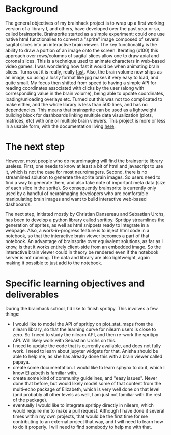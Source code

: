 # Background
The general objectives of my brainhack project is to wrap up a first working version of a library I, and others, have developed over the past year or so, called brainsprite. Brainsprite started as a simple experiment: could one use native html functionalies to convert a "sprite" image composed of several sagital slices into an interactive brain viewer. The key functionality is the ability to draw a portion of an image onto the screen. Iterating (x100) this approach over rows/columns of sagital slices allow one to draw axial and coronal slices. This is a technique used to animate characters in web-based video games. I was wondering how fast it would be when animating brain slices. Turns out it is really, really [fast](https://simexp.github.io/brainsprite.js/tests/example_basic.html). Also, the brain volume now ships as an image, so using a lossy format like jpg makes it very easy to load, and quite small. My focus then shifted from speed to having a simple API for reading coordinates associated with clicks by the user (along with corresponding value in the brain volume), being able to update coordinates, loading/unloading overlays etc. Turned out this was not too complicated to make either, and the whole library is less than 500 lines, and has no dependencies. This means that brainsprite can be used as a lightweight building block for dashboards linking multiple data visualization (plots, matrices, etc) with one or multiple brain viewers. This project is more or less in a usable form, with the documentation living [here](https://simexp.github.io/brainsprite.js).

# The next step
However, most people who do neuroimaging will find the brainsprite library useless. First, one needs to know at least a bit of html and javascript to use it, which is not the case for most neuroimagers. Second, there is no streamlined solution to generate the sprite brain images. So users need to find a way to generate them, and also take note of important meta data (size of each slice in the sprite). So consequently brainsprite is currently only used by a handful of neuroimaging developers who are comfortable manipulating brain images and want to build interactive web-based dashboards.

The next step, initiated mostly by Christian Dansereau and Sebastian Urchs, has been to develop a python library called spritipy. Spritipy streamlines the generation of sprites, as well as html snippets ready to integrate in a webpage. Also, a work-in-progress feature is to inject html code in a notebook, so that the interactive brain viewer becomes a part of that notebook. An advantage of brainsprite over equivalent solutions, as far as I know, is that it works entirely client-side from an embedded image. So the interactive brain viewer could in theory be rendered even if the notebook server is not running. The data and library are also lightweight, again making it possible to just add to the notebook.

# Specific learning objectives and deliverables
During the brainhack school, I'd like to finish spritipy. This involves a few things:
  * I would like to model the API of spritipy on plot_stat_maps from the nilearn library, so that the learning curve for nilearn users is close to zero. So I need to study the nilearn API, and then re-work the spritipy API. Will likely work with Sebastian Urchs on this.
  * I need to update the code that is currently available, and does not fully work. I need to learn about jupyter widgets for that. Anisha should be able to help me, as she has already done this with a brain viewer called papaya.
  * create some documentation. I would like to learn sphynx to do it, which I know Elizabeth is familiar with.
  * create some kind of community guidelines, and "easy issues". Never done that before, but would likely model some of that content from the multi-echo package of Elizabeth, which is very well done on that level (and probably all other levels as well, I am just not familiar with the rest of the package).
  * eventually I would like to integrate spritipy directly in nilearn, which would require me to make a pull request. Although I have done it several times within my own projects, that would be the first time for me contributing to an external project that way, and I will need to learn how to do it properly. I will need to find somebody to help me with that.
